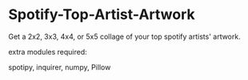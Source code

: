 # Spotify-Top-Artist-Artwork

Get a 2x2, 3x3, 4x4, or 5x5 collage of your top spotify artists' artwork.

extra modules required:

spotipy, inquirer, numpy, Pillow
